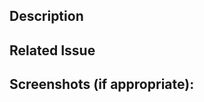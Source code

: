 <!--- Thanks for contributing to phpList!-->

## Description
<!--- Please provide a general description of your changes in the Pull Request -->

 <!-- 
## Contributor License Agreement

before we can accept your PR, if you haven't done this yet, please sign the 

Contributor License Agreement at https://www.phplist.com/cla

Many thanks

the phpList Team

-->


## Related Issue



## Screenshots (if appropriate):
